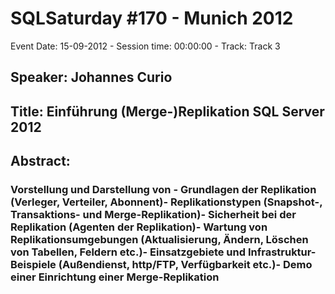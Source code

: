 # SQLSaturday #170 - Munich 2012
Event Date: 15-09-2012 - Session time: 00:00:00 - Track: Track 3
## Speaker: Johannes Curio
## Title: Einführung (Merge-)Replikation SQL Server 2012
## Abstract:
### Vorstellung und Darstellung von -	Grundlagen der Replikation (Verleger, Verteiler, Abonnent)-	Replikationstypen (Snapshot-, Transaktions- und Merge-Replikation)-	Sicherheit bei der Replikation (Agenten der Replikation)-	Wartung von Replikationsumgebungen (Aktualisierung, Ändern, Löschen von Tabellen, Feldern etc.)-	Einsatzgebiete und Infrastruktur-Beispiele (Außendienst, http/FTP, Verfügbarkeit etc.)-	Demo einer Einrichtung einer Merge-Replikation
